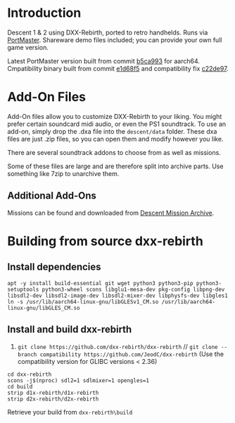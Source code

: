 # Introduction
Descent 1 & 2 using DXX-Rebirth, ported to retro handhelds. Runs via [PortMaster](https://portmaster.games). Shareware demo files included; you can provide your own full game version.

Latest PortMaster version built from commit [b5ca993](https://github.com/dxx-rebirth/dxx-rebirth/commit/b5ca993d71739e9542fafe13d7332cc6ce008cc5) for aarch64. Cmpatibility binary built from commit [e1d68f5](https://github.com/JeodC/dxx-rebirth/commit/e1d68f58ab6a2fe43eb011555ab9a1582d523bab) and compatibility fix [c22de97](https://github.com/JeodC/dxx-rebirth/commit/c22de974133f407e6413dafde8c0769019881fec).

# Add-On Files
Add-On files allow you to customize DXX-Rebirth to your liking. You might prefer certain soundcard midi audio, or even the PS1 soundtrack.
To use an add-on, simply drop the .dxa file into the `descent/data` folder. These dxa files are just .zip files, so you can open them and modify however you like.

There are several soundtrack addons to choose from as well as missions.  

Some of these files are large and are therefore split into archive parts. Use something like 7zip to unarchive them.

## Additional Add-Ons
Missions can be found and downloaded from [Descent Mission Archive](https://sectorgame.com/dxma/).

# Building from source dxx-rebirth

## Install dependencies
```
apt -y install build-essential git wget python3 python3-pip python3-setuptools python3-wheel scons libglu1-mesa-dev pkg-config libpng-dev libsdl2-dev libsdl2-image-dev libsdl2-mixer-dev libphysfs-dev libgles1
ln -s /usr/lib/aarch64-linux-gnu/libGLESv1_CM.so /usr/lib/aarch64-linux-gnu/libGLES_CM.so
```

## Install and build dxx-rebirth
1. 	`git clone https://github.com/dxx-rebirth/dxx-rebirth` // `git clone --branch compatibility https://github.com/JeodC/dxx-rebirth` (Use the compatibility version for GLIBC versions < 2.36)
```
cd dxx-rebirth
scons -j$(nproc) sdl2=1 sdlmixer=1 opengles=1
cd build
strip d1x-rebirth/d1x-rebirth
strip d2x-rebirth/d2x-rebirth
```

Retrieve your build from `dxx-rebirth\build`
